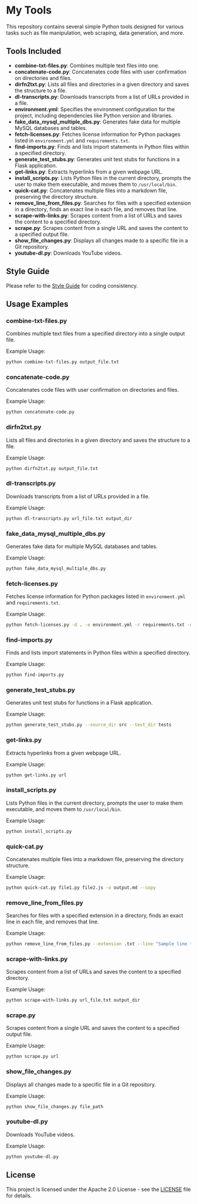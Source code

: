 # My Tools

This repository contains several simple Python tools designed for various tasks such as file manipulation, web scraping, data generation, and more.

## Tools Included

- **combine-txt-files.py**: Combines multiple text files into one.
- **concatenate-code.py**: Concatenates code files with user confirmation on directories and files.
- **dirfn2txt.py**: Lists all files and directories in a given directory and saves the structure to a file.
- **dl-transcripts.py**: Downloads transcripts from a list of URLs provided in a file.
- **environment.yml**: Specifies the environment configuration for the project, including dependencies like Python version and libraries.
- **fake_data_mysql_multiple_dbs.py**: Generates fake data for multiple MySQL databases and tables.
- **fetch-licenses.py**: Fetches license information for Python packages listed in `environment.yml` and `requirements.txt`.
- **find-imports.py**: Finds and lists import statements in Python files within a specified directory.
- **generate_test_stubs.py**: Generates unit test stubs for functions in a Flask application.
- **get-links.py**: Extracts hyperlinks from a given webpage URL.
- **install_scripts.py**: Lists Python files in the current directory, prompts the user to make them executable, and moves them to `/usr/local/bin`.
- **quick-cat.py**: Concatenates multiple files into a markdown file, preserving the directory structure.
- **remove_line_from_files.py**: Searches for files with a specified extension in a directory, finds an exact line in each file, and removes that line.
- **scrape-with-links.py**: Scrapes content from a list of URLs and saves the content to a specified directory.
- **scrape.py**: Scrapes content from a single URL and saves the content to a specified output file.
- **show_file_changes.py**: Displays all changes made to a specific file in a Git repository.
- **youtube-dl.py**: Downloads YouTube videos.

## Style Guide

Please refer to the [Style Guide](./STYLEGUIDE.md) for coding consistency.

## Usage Examples

### combine-txt-files.py

Combines multiple text files from a specified directory into a single output file.

Example Usage:

```bash
python combine-txt-files.py output_file.txt
```

### concatenate-code.py

Concatenates code files with user confirmation on directories and files.

Example Usage:

```bash
python concatenate-code.py
```

### dirfn2txt.py

Lists all files and directories in a given directory and saves the structure to a file.

Example Usage:

```bash
python dirfn2txt.py output_file.txt
```

### dl-transcripts.py

Downloads transcripts from a list of URLs provided in a file.

Example Usage:

```bash
python dl-transcripts.py url_file.txt output_dir
```

### fake_data_mysql_multiple_dbs.py

Generates fake data for multiple MySQL databases and tables.

Example Usage:

```bash
python fake_data_mysql_multiple_dbs.py
```

### fetch-licenses.py

Fetches license information for Python packages listed in `environment.yml` and `requirements.txt`.

Example Usage:

```bash
python fetch-licenses.py -d . -e environment.yml -r requirements.txt -o py_pkg_licenses.md
```

### find-imports.py

Finds and lists import statements in Python files within a specified directory.

Example Usage:

```bash
python find-imports.py
```

### generate_test_stubs.py

Generates unit test stubs for functions in a Flask application.

Example Usage:

```bash
python generate_test_stubs.py --source_dir src --test_dir tests
```

### get-links.py

Extracts hyperlinks from a given webpage URL.

Example Usage:

```bash
python get-links.py url
```

### install_scripts.py

Lists Python files in the current directory, prompts the user to make them executable, and moves them to `/usr/local/bin`.

Example Usage:

```bash
python install_scripts.py
```

### quick-cat.py

Concatenates multiple files into a markdown file, preserving the directory structure.

Example Usage:

```bash
python quick-cat.py file1.py file2.js -o output.md --copy
```

### remove_line_from_files.py

Searches for files with a specified extension in a directory, finds an exact line in each file, and removes that line.

Example Usage:

```bash
python remove_line_from_files.py --extension .txt --line "Sample line to remove"
```

### scrape-with-links.py

Scrapes content from a list of URLs and saves the content to a specified directory.

Example Usage:

```bash
python scrape-with-links.py url_file.txt output_dir
```

### scrape.py

Scrapes content from a single URL and saves the content to a specified output file.

Example Usage:

```bash
python scrape.py url
```

### show_file_changes.py

Displays all changes made to a specific file in a Git repository.

Example Usage:

```bash
python show_file_changes.py file_path
```

### youtube-dl.py

Downloads YouTube videos.

Example Usage:

```bash
python youtube-dl.py
```

## License

This project is licensed under the Apache 2.0 License - see the [LICENSE](LICENSE) file for details.
